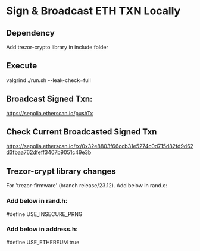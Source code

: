 # Sign & Broadcast ETH TXN Locally

## Dependency
Add trezor-crypto library in include folder

## Execute
valgrind ./run.sh --leak-check=full

## Broadcast Signed Txn:
https://sepolia.etherscan.io/pushTx 

## Check Current Broadcasted Signed Txn
https://sepolia.etherscan.io/tx/0x32e8803f66ccb31e5274c0d715d82fd9d62d3fbaa762dfeff3407b9051c49e3b

## Trezor-crypt library changes
For 'trezor-firmware' (branch release/23.12). Add below in rand.c:

### Add below in rand.h:

#define USE_INSECURE_PRNG

### Add below in address.h:
#define USE_ETHEREUM true